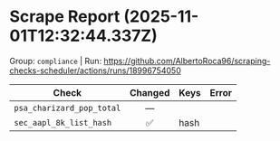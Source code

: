 # Scrape Report (2025-11-01T12:32:44.337Z)

Group: `compliance`  |  Run: https://github.com/AlbertoRoca96/scraping-checks-scheduler/actions/runs/18996754050

| Check | Changed | Keys | Error |
|---|:---:|:--|:--|
| `psa_charizard_pop_total` | — |  |  |
| `sec_aapl_8k_list_hash` | ✅ | hash |  |
